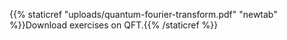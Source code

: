 {{% staticref "uploads/quantum-fourier-transform.pdf" "newtab" %}}Download exercises on QFT.{{% /staticref %}}
